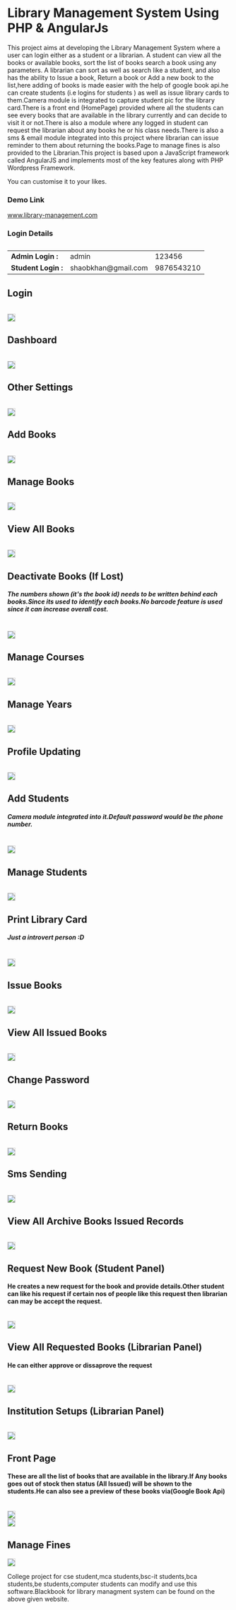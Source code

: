 # Library Management System Using PHP & AngularJs
<p>
This project aims at developing the Library Management System where a user can login either as a student or a librarian. A student can view all the books or available books, sort the list of books search a book using any parameters. A librarian can sort as well as search like a student, and also has the ability to Issue a book, Return a book or Add a new book to the list,here adding of books is made easier with the help of google book api.he can create students (i.e logins for students ) as well as issue library cards to them.Camera module is integrated to capture student pic for the library card.There is a front end (HomePage) provided where all the students can see every books that are available in the library currently and can decide to visit it or not.There is also a module where any logged in student can request the librarian about any books he or his class needs.There is also a sms & email module integrated into this project where librarian can issue reminder to them about returning the books.Page to manage fines is also provided to the Librarian.This project is based upon a JavaScript framework called AngularJS and implements most of the key features along with PHP Wordpress Framework.
</p>
<p>You can customise it to your likes.</p>
<h3>Demo Link</h3>
<a target="_blank" href="https://www.library-management.com/login/">www.library-management.com</a>

<h3>Login Details</h3>
<table class="table table-bordered">
				  <caption style="font-size: 17px;text-align: -webkit-center;"></caption>
				  <tbody><tr>
					<td><b>Admin Login : </b></td>
					<td>admin</td>
					<td>123456</td>
				  </tr>
				  <tr>
					<td><b>Student Login : </b></td>
					<td>shaobkhan@gmail.com	</td>
					<td>9876543210</td>
				  </tr>
				  </tbody></table>

<div>
                    <h2>Login</h2>
                    <br>
                    <img src="https://www.library-management.com/screenshots/screenshot_login.png" class="img-responsive" style="border: 1px solid lightgray;">
                    <h2>Dashboard</h2>
                    <br>
                    <img src="https://www.library-management.com/screenshots/screenshot_dashboard.png" class="img-responsive" style="border: 1px solid lightgray;">
                    <br>
                    <h2>Other Settings</h2>
                    <br>
                    <img src="https://www.library-management.com/screenshots/screenshot_othersettings.png" class="img-responsive" style="border: 1px solid lightgray;">
                    <br>
                    <h2>Add Books</h2>
                    <br>
                    <img src="https://www.library-management.com/screenshots/screenshot_addbooks.png" class="img-responsive" style="border: 1px solid lightgray;">
                    <br>
                    <h2>Manage Books</h2>
                    <br>
                    <img src="https://www.library-management.com/screenshots/screenshot_editbooks.png" class="img-responsive" style="border: 1px solid lightgray;">
                    <br>
                    <h2>View All Books</h2>
                    <br>
                    <img src="https://www.library-management.com/screenshots/screenshot_viewbooks.png" class="img-responsive" style="border: 1px solid lightgray;">
                    <br>
                    <h2>Deactivate Books (If Lost)</h2>
                    <h5>The numbers shown (it's the book id) needs to be written behind each books.Since its used to identify each books.No barcode feature is used since it can increase overall cost.</h5>
                    <br>
                    <img src="https://www.library-management.com/screenshots/screenshot_activatedbooks.png" class="img-responsive" style="border: 1px solid lightgray;">
                    <br>
                    <h2>Manage Courses</h2>
                    <br>
                    <img src="https://www.library-management.com/screenshots/screenshot_courses.png" class="img-responsive" style="border: 1px solid lightgray;">
                    <br>
                    <h2>Manage Years</h2>
                    <br>
                    <img src="https://www.library-management.com/screenshots/screenshot_manageyears.png" class="img-responsive" style="border: 1px solid lightgray;">
                    <br>
                    <h2>Profile Updating</h2>
                    <br>
                    <img src="https://www.library-management.com/screenshots/screenshot_profile.png" class="img-responsive" style="border: 1px solid lightgray;">
                    <br>
                    <h2>Add Students</h2>
                    <h5>Camera module integrated into it.Default password would be the phone number.</h5>
                    <br>
                    <img src="https://www.library-management.com/screenshots/screenshot_addstduent.png" class="img-responsive" style="border: 1px solid lightgray;">
                    <br>
                    <h2>Manage Students</h2>
                    <br>
                    <img src="https://www.library-management.com/screenshots/screenshot_viewstudents.png" class="img-responsive" style="border: 1px solid lightgray;">
                    <br>
                    <h2>Print Library Card</h2>
                    <h5>Just a introvert person :D</h5>
                    <br>
                    <img src="https://www.library-management.com/screenshots/screenshot_printlibcard.png" class="img-responsive" style="border: 1px solid lightgray;">
                    <br>
                    <h2>Issue Books</h2>
                    <br>
                    <img src="https://www.library-management.com/screenshots/screenshot_issuebooks.png" class="img-responsive" style="border: 1px solid lightgray;">
                    <br>
                    <h2>View All Issued Books</h2>
                    <br>
                    <img src="https://www.library-management.com/screenshots/screenshot_issuedbooks.png" class="img-responsive" style="border: 1px solid lightgray;">
                    <br>
                    <h2>Change Password</h2>
                    <br>
                    <img src="https://www.library-management.com/screenshots/screenshot_password.png" class="img-responsive" style="border: 1px solid lightgray;">
                    <br>
                    <h2>Return Books</h2>
                    <br>
                    <img src="https://www.library-management.com/screenshots/screenshot_returnbooks.png" class="img-responsive" style="border: 1px solid lightgray;">
                    <br>
                    <h2>Sms Sending</h2>
                    <br>
                    <img src="https://www.library-management.com/screenshots/screenshot_sms.png" class="img-responsive" style="border: 1px solid lightgray;">
                    <br>
                    <h2>View All Archive Books Issued Records</h2>
                    <br>
                    <img src="https://www.library-management.com/screenshots/screenshot_viewarchivebooks.png" class="img-responsive" style="border: 1px solid lightgray;">
                    <br><h2>Request New Book (Student Panel)</h2>
                    <h4>He creates a new request for the book and provide details.Other student can like his request if certain nos of people like this request then librarian can may be accept the request.</h4>
                    <br>
                    <img src="https://www.library-management.com/screenshots/screenshot_requestbook.png" class="img-responsive" style="border: 1px solid lightgray;">
                    <br>
                    <h2>View All Requested Books (Librarian Panel)</h2>
                    <h4>He can either approve or dissaprove the request</h4>
                    <br>
                    <img src="https://www.library-management.com/screenshots/screenshot_view_requestbooks.png" class="img-responsive" style="border: 1px solid lightgray;">
                    <br>
                    <h2>Institution Setups (Librarian Panel)</h2>
                    <br>
                    <img src="https://www.library-management.com/screenshots/screenshot_instsetups.png" class="img-responsive" style="border: 1px solid lightgray;">
                    <br>
                    <h2>Front Page</h2>
                    <h4>These are all the list of books that are available in the library.If Any books goes out of stock then status (All Issued) will be shown to the students.He can also see a preview of these books via(Google Book Api)</h4>
                    <br>
                    <img src="https://www.library-management.com/screenshots/screenshot_front_end_1.png" class="img-responsive" style="border: 1px solid lightgray;">
                    <br>
                    <img src="https://www.library-management.com/screenshots/screenshot_front_end_2.png" class="img-responsive" style="border: 1px solid lightgray;">
                    <br>
                    <h2>Manage Fines</h2>                  
                    <img src="https://www.library-management.com/screenshots/screenshot_manage_fines.png" class="img-responsive" style="border: 1px solid lightgray;">
                    <br>
                </div>
<p>College project for cse student,mca students,bsc-it students,bca students,be students,computer students can modify and use this software.Blackbook for library managment system can be found on the above given website.</p>
